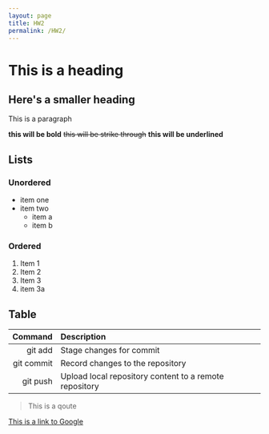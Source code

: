 ```yaml
---
layout: page
title: HW2
permalink: /HW2/
---
```


# This is a heading

## Here's a smaller heading

This is a paragraph

**this will be bold** ~~this will be strike through~~ __this will be underlined__

## Lists
### Unordered
* item one
* item two
    * item a
    * item b

### Ordered
1. Item 1
1. Item 2
1. Item 3
  1. item 3a

## Table

| Command       | Description                                |
| ------------: | :----------------------------------------- |
| git add       | Stage changes for commit                   |
| git commit    | Record changes to the repository           |
| git push      | Upload local repository content to a remote repository |

> This is a qoute

[This is a link to Google](https://google.com)

